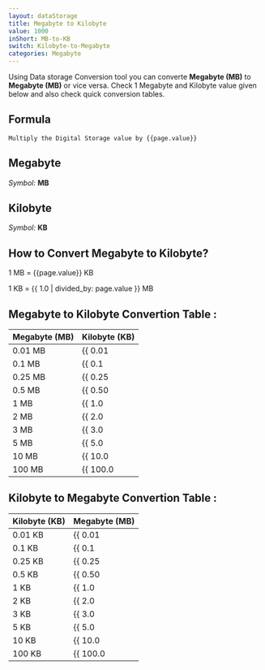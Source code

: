```yaml
---
layout: dataStorage
title: Megabyte to Kilobyte
value: 1000
inShort: MB-to-KB
switch: Kilobyte-to-Megabyte
categories: Megabyte
---
```


Using Data storage Conversion tool you can converte **Megabyte (MB)** to **Megabyte (MB)** or vice versa. Check 1 Megabyte and Kilobyte value given below and also check quick conversion tables.

## Formula
`Multiply the Digital Storage value by {{page.value}}`

## Megabyte
*Symbol:* **MB**

## Kilobyte
*Symbol:* **KB**

## How to Convert Megabyte to Kilobyte?

1 MB = {{page.value}} KB

1 KB = {{ 1.0 | divided_by: page.value }} MB


## Megabyte to Kilobyte Convertion Table :

| Megabyte (MB) | Kilobyte (KB) |
| ---- | ---- |
| 0.01 MB | {{ 0.01 | times: page.value }} KB |
| 0.1 MB | {{ 0.1 | times: page.value }} KB |
| 0.25 MB | {{ 0.25 | times: page.value }} KB |
| 0.5 MB | {{ 0.50 | times: page.value }} KB |
| 1 MB | {{ 1.0 | times: page.value }} KB |
| 2 MB | {{ 2.0 | times: page.value }} KB |
| 3 MB | {{ 3.0 | times: page.value }} KB |
| 5 MB | {{ 5.0 | times: page.value }} KB |
| 10 MB | {{ 10.0 | times: page.value }} KB |
| 100 MB | {{ 100.0 | times: page.value }} KB |

## Kilobyte to Megabyte Convertion Table :

| Kilobyte (KB) | Megabyte (MB) |
| ---- | ---- |
| 0.01 KB | {{ 0.01 | divided_by: page.value }} MB |
| 0.1 KB | {{ 0.1 | divided_by: page.value }} MB |
| 0.25 KB | {{ 0.25 | divided_by: page.value }} MB |
| 0.5 KB | {{ 0.50 | divided_by: page.value }} MB |
| 1 KB | {{ 1.0 | divided_by: page.value }} MB |
| 2 KB | {{ 2.0 | divided_by: page.value }} MB |
| 3 KB | {{ 3.0 | divided_by: page.value }} MB |
| 5 KB | {{ 5.0 | divided_by: page.value }} MB |
| 10 KB | {{ 10.0 | divided_by: page.value }} MB |
| 100 KB | {{ 100.0 | divided_by: page.value }} MB |


<script>
document.getElementById('selectInput')[8].selected = true
document.getElementById('selectOutput')[4].selected = true
</script>
